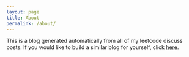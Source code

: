 ```yaml
---
layout: page
title: About
permalink: /about/
---
```


This is a blog generated automatically from all of my leetcode discuss posts. If you would like to build a similar blog for yourself, click [here](https://github.com/piyush01123/leetcode-solutions).